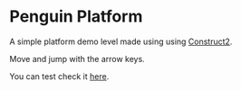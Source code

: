 # Penguin Platform

A simple platform demo level made using using [Construct2](https://www.scirra.com/construct2).

Move and jump with the arrow keys.

You can test check it [here](https://bul-ikana.github.io/penguin-platform/).